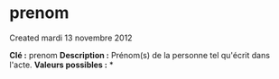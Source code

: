 prenom
======
Created mardi 13 novembre 2012

**Clé :** prenom
**Description :**  Prénom(s) de la personne tel qu'écrit dans l'acte.
**Valeurs possibles :** *
